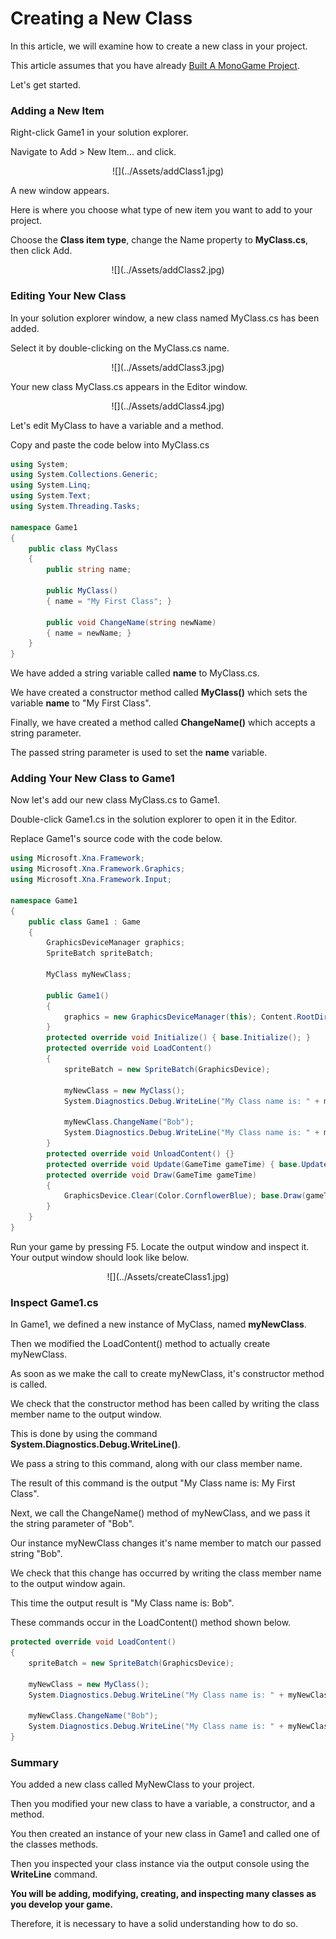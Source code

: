 


# Creating a New Class


In this article, we will examine how to create a new class in your project.

This article assumes that you have already [Built A MonoGame Project](BuildingFirstProject.md).

Let's get started.


### Adding a New Item


Right-click Game1 in your solution explorer.

Navigate to Add > New Item... and click.


<center>![](../Assets/addClass1.jpg)</center>


A new window appears.

Here is where you choose what type of new item you want to add to your project.

Choose the **Class item type**, change the Name property to **MyClass.cs**, then click Add.


<center>![](../Assets/addClass2.jpg)</center>


### Editing Your New Class


In your solution explorer window, a new class named MyClass.cs has been added.

Select it by double-clicking on the MyClass.cs name.


<center>![](../Assets/addClass3.jpg)</center>


Your new class MyClass.cs appears in the Editor window.


<center>![](../Assets/addClass4.jpg)</center>


Let's edit MyClass to have a variable and a method.

Copy and paste the code below into MyClass.cs


```cs
using System;
using System.Collections.Generic;
using System.Linq;
using System.Text;
using System.Threading.Tasks;

namespace Game1
{
    public class MyClass
    {
        public string name;

        public MyClass()
        { name = "My First Class"; }

        public void ChangeName(string newName)
        { name = newName; }
    }
}
```	


We have added a string variable called **name** to MyClass.cs.

We have created a constructor method called **MyClass()** which sets the variable **name** to "My First Class".

Finally, we have created a method called **ChangeName()** which accepts a string parameter.

The passed string parameter is used to set the **name** variable.


### Adding Your New Class to Game1


Now let's add our new class MyClass.cs to Game1.

Double-click Game1.cs in the solution explorer to open it in the Editor.

Replace Game1's source code with the code below.


```cs
using Microsoft.Xna.Framework;
using Microsoft.Xna.Framework.Graphics;
using Microsoft.Xna.Framework.Input;

namespace Game1
{
    public class Game1 : Game
    {
        GraphicsDeviceManager graphics;
        SpriteBatch spriteBatch;

        MyClass myNewClass;

        public Game1()
        {
            graphics = new GraphicsDeviceManager(this); Content.RootDirectory = "Content";
        }
        protected override void Initialize() { base.Initialize(); }
        protected override void LoadContent()
        {
            spriteBatch = new SpriteBatch(GraphicsDevice);

            myNewClass = new MyClass();
            System.Diagnostics.Debug.WriteLine("My Class name is: " + myNewClass.name);

            myNewClass.ChangeName("Bob");
            System.Diagnostics.Debug.WriteLine("My Class name is: " + myNewClass.name);
        }
        protected override void UnloadContent() {}
        protected override void Update(GameTime gameTime) { base.Update(gameTime); }
        protected override void Draw(GameTime gameTime)
        {
            GraphicsDevice.Clear(Color.CornflowerBlue); base.Draw(gameTime);
        }
    }
}
```	


Run your game by pressing F5.
Locate the output window and inspect it.
Your output window should look like below.


<center>![](../Assets/createClass1.jpg)</center>


### Inspect Game1.cs


In Game1, we defined a new instance of MyClass, named **myNewClass**.

Then we modified the LoadContent() method to actually create myNewClass.

As soon as we make the call to create myNewClass, it's constructor method is called.


We check that the constructor method has been called by writing the class member name to the output window.

This is done by using the command **System.Diagnostics.Debug.WriteLine()**.

We pass a string to this command, along with our class member name.

The result of this command is the output "My Class name is: My First Class".


Next, we call the ChangeName() method of myNewClass, and we pass it the string parameter of "Bob".

Our instance myNewClass changes it's name member to match our passed string "Bob".

We check that this change has occurred by writing the class member name to the output window again.

This time the output result is "My Class name is: Bob".


These commands occur in the LoadContent() method shown below.


```cs
protected override void LoadContent()
{
	spriteBatch = new SpriteBatch(GraphicsDevice);

	myNewClass = new MyClass();
	System.Diagnostics.Debug.WriteLine("My Class name is: " + myNewClass.name);

	myNewClass.ChangeName("Bob");
	System.Diagnostics.Debug.WriteLine("My Class name is: " + myNewClass.name);
}
```		


### Summary


You added a new class called MyNewClass to your project. 

Then you modified your new class to have a variable, a constructor, and a method.

You then created an instance of your new class in Game1 and called one of the classes methods.


Then you inspected your class instance via the output console using the **WriteLine** command.

**You will be adding, modifying, creating, and inspecting many classes as you develop your game.**

Therefore, it is necessary to have a solid understanding how to do so.



